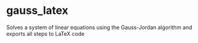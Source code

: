 # gauss_latex
Solves a system of linear equations using the Gauss-Jordan algorithm and exports all steps to LaTeX code
